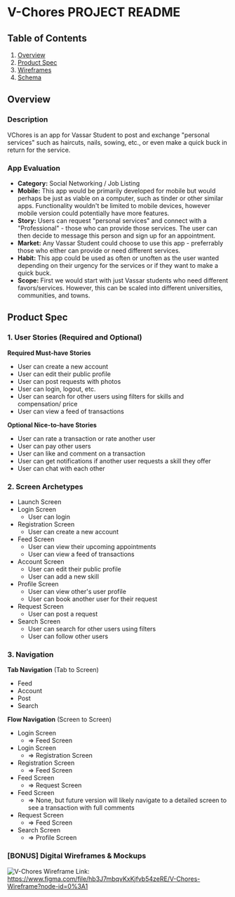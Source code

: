 # V-Chores PROJECT README

## Table of Contents
1. [Overview](#Overview)
1. [Product Spec](#Product-Spec)
1. [Wireframes](#Wireframes)
1. [Schema](#Schema)

## Overview
### Description
VChores is an app for Vassar Student to post and exchange "personal services" such as haircuts, nails, sowing, etc., or even make a quick buck in return for the service. 

### App Evaluation
- **Category:** Social Networking / Job Listing
- **Mobile:** This app would be primarily developed for mobile but would perhaps be just as viable on a computer, such as tinder or other similar apps. Functionality wouldn't be limited to mobile devices, however mobile version could potentially have more features.
- **Story:** Users can request "personal services" and connect with a "Professional" - those who can provide those services. The user can then decide to message this person and sign up for an appointment. 
- **Market:** Any Vassar Student could choose to use this app - preferrably those who either can provide or need different services. 
- **Habit:** This app could be used as often or unoften as the user wanted depending on their urgency for the services or if they want to make a quick buck. 
- **Scope:** First we would start with just Vassar students who need different favors/services. However, this can be scaled into different universities, communities, and towns. 


## Product Spec
### 1. User Stories (Required and Optional)

**Required Must-have Stories**

* User can create a new account
* User can edit their public profile 
* User can post requests with photos 
* User can login, logout, etc. 
* User can search for other users using filters for skills and compensation/ price 
* User can view a feed of transactions

**Optional Nice-to-have Stories**

* User can rate a transaction or rate another user 
* User can pay other users 
* User can like and comment on a transaction 
* User can get notifications if another user requests a skill they offer 
* User can chat with each other

### 2. Screen Archetypes

* Launch Screen
* Login Screen
   * User can login
* Registration Screen
    * User can create a new account 
* Feed Screen
    *  User can view their upcoming appointments 
    *  User can view a feed of transactions
* Account Screen
    * User can edit their public profile 
    * User can add a new skill 
* Profile Screen
    * User can view other's user profile 
    * User can book another user for their request 
* Request Screen 
    * User can post a request 
* Search Screen 
    * User can search for other users using filters 
    * User can follow other users 

### 3. Navigation

**Tab Navigation** (Tab to Screen)

* Feed
* Account 
* Post 
* Search 

**Flow Navigation** (Screen to Screen)

* Login Screen
    * => Feed Screen 
* Login Screen
    * => Registration Screen
* Registration Screen 
    * => Feed Screen 
* Feed Screen 
    * => Request Screen 
* Feed Screen
    * => None, but future version will likely navigate to a detailed screen to see a transaction with full comments 
* Request Screen
    * => Feed Screen 
* Search Screen
    * => Profile Screen 

### [BONUS] Digital Wireframes & Mockups
![V-Chores Wireframe](https://user-images.githubusercontent.com/78479343/162598268-358b6d8d-f77e-475b-a412-426c73189880.png)
Link: https://www.figma.com/file/hb3J7mbqvKxKjfvb54zeRE/V-Chores-Wireframe?node-id=0%3A1


